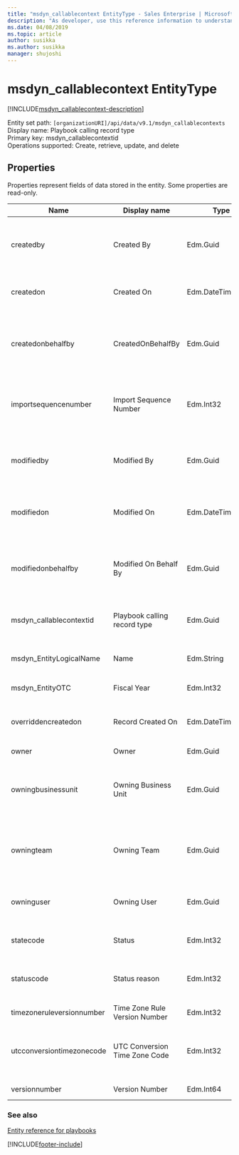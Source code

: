 ```yaml
---
title: "msdyn_callablecontext EntityType - Sales Enterprise | MicrosoftDocs"
description: "As developer, use this reference information to understand the msdyn_forecastdefinition EntityType and its properties."
ms.date: 04/08/2019
ms.topic: article
author: susikka
ms.author: susikka
manager: shujoshi
---
```

# msdyn_callablecontext EntityType

[!INCLUDE[msdyn_callablecontext-description](../includes/msdyn_callablecontext-description.md)]

Entity set path: `[organizationURI]/api/data/v9.1/msdyn_callablecontexts`<br />
Display name: Playbook calling record type <br />
Primary key: msdyn_callablecontextid <br />
Operations supported: Create, retrieve, update, and delete<br />

## Properties

Properties represent fields of data stored in the entity. Some properties are read-only.

|Name|Display name|Type|Description|
|-----|-----|-----|-----|
|createdby|Created By|Edm.Guid|Unique identifier of the user who created the record.|
|createdon|Created On|Edm.DateTimeOffset|Date and time the record was created.|
|createdonbehalfby|CreatedOnBehalfBy|Edm.Guid|Unique identifier of the delegate user who created the record.|
|importsequencenumber|Import Sequence Number|Edm.Int32|Sequence number of the import that created this record.|
|modifiedby|Modified By|Edm.Guid|Unique identifier of the user who modified the record.|
|modifiedon|Modified On|Edm.DateTimeOffset|Date and time when the record was modified.|
|modifiedonbehalfby|Modified On Behalf By|Edm.Guid|Unique identifier of the delegate user who modified the record.|
|msdyn_callablecontextid|Playbook calling record type|Edm.Guid|Unique identifier for entity instances.|
|msdyn_EntityLogicalName|Name|Edm.String|The name of the custom entity.|
|msdyn_EntityOTC|Fiscal Year|Edm.Int32|Internal use only.|
|overriddencreatedon|Record Created On|Edm.DateTimeOffset|Date and time that the record was migrated.|
|owner|Owner|Edm.Guid|Owner ID.|
|owningbusinessunit|Owning Business Unit|Edm.Guid|Unique identifier for the business unit that owns the record.|
|owningteam|Owning Team|Edm.Guid|Unique identifier for the team that owns the record.|
|owninguser|Owning User|Edm.Guid|Unique identifier for the user who owns the record.|
|statecode|Status|Edm.Int32|Status of the forecast definition|
|statuscode|Status reason|Edm.Int32|Reason for the status of the forecast definition.|
|timezoneruleversionnumber|Time Zone Rule Version Number|Edm.Int32|For internal use only.|
|utcconversiontimezonecode|UTC Conversion Time Zone Code|Edm.Int32|Time zone code that was in use when the record was created.|
|versionnumber|Version Number|Edm.Int64|Version number.|

### See also

[Entity reference for playbooks](../playbook-entity-reference.md)


[!INCLUDE[footer-include](../../../../includes/footer-banner.md)]
